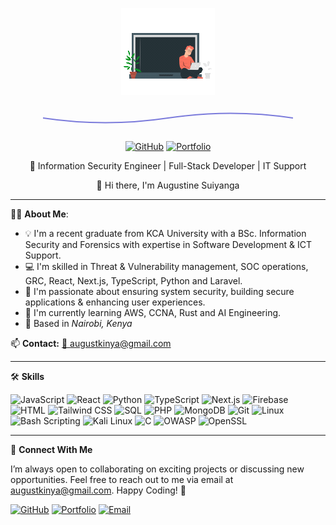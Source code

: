 
<p align="center">
  <a href="https://github.com/suiyanga/suiyanga/blob/main/animation%20front.gif?raw=true">
    <img src="https://github.com/suiyanga/suiyanga/blob/main/animation%20front.gif?raw=true" width="150px">
  </a>
</p>
<div align="center">
  <svg width="400" height="40" viewBox="0 0 400 40" xmlns="http://www.w3.org/2000/svg">
    <path d="M0 20 Q100 35 200 20 T400 20" stroke="#7A7ADB" fill="none" stroke-width="2"/>
  </svg>

[![GitHub](https://img.shields.io/badge/GitHub-000000?style=flat&logo=github&logoColor=white)](https://github.com/suiyanga)
[![Portfolio](https://img.shields.io/badge/Portfolio-8A2BE2?style=flat&logo=hexo&logoColor=white)](https://my-portfolio-vert-three-42.vercel.app/)

</div>


<p align="center">🔹  Information Security Engineer | Full-Stack Developer | IT Support  </p>

<p align="center">👋 Hi there, I'm Augustine Suiyanga </p>

---

👨‍💻 **About Me**:

- 💡 I'm a recent graduate from KCA University with a BSc. Information Security and Forensics with expertise in Software Development & ICT Support.  
- 💻 I'm skilled in Threat & Vulnerability management, SOC operations, GRC, React, Next.js, TypeScript, Python and Laravel.
- 🎯 I'm passionate about ensuring system security, building secure applications & enhancing user experiences.  
- 🌱 I'm currently learning AWS, CCNA, Rust and AI Engineering.  
- 📍 Based in *Nairobi, Kenya*
  
📫 **Contact:** [📧 augustkinya@gmail.com](mailto:augustkinya@gmail.com)  

---

 🛠 **Skills**

<p>
  <img src="https://cdn.jsdelivr.net/gh/devicons/devicon/icons/javascript/javascript-original.svg" height="50" alt="JavaScript"/>
  <img src="https://cdn.jsdelivr.net/gh/devicons/devicon/icons/react/react-original.svg" height="50" alt="React"/>
  <img src="https://cdn.jsdelivr.net/gh/devicons/devicon/icons/python/python-original.svg" height="50" alt="Python"/>
  <img src="https://cdn.jsdelivr.net/gh/devicons/devicon/icons/typescript/typescript-original.svg" height="50" alt="TypeScript"/>
  <img src="https://cdn.jsdelivr.net/gh/devicons/devicon/icons/nextjs/nextjs-original.svg" height="50" alt="Next.js"/>
  <img src="https://cdn.jsdelivr.net/gh/devicons/devicon/icons/firebase/firebase-plain.svg" height="50" alt="Firebase"/>
  <img src="https://cdn.jsdelivr.net/gh/devicons/devicon/icons/html5/html5-original.svg" height="50" alt="HTML"/>
  <img src="https://cdn.jsdelivr.net/gh/devicons/devicon/icons/tailwindcss/tailwindcss-original.svg" height="50" alt="Tailwind CSS"/>
  <img src="https://cdn.jsdelivr.net/gh/devicons/devicon/icons/mysql/mysql-original.svg" height="50" alt="SQL"/>
  <img src="https://cdn.jsdelivr.net/gh/devicons/devicon/icons/php/php-original.svg" height="50" alt="PHP"/>
  <img src="https://cdn.jsdelivr.net/gh/devicons/devicon/icons/mongodb/mongodb-original.svg" height="50" alt="MongoDB"/>
  <img src="https://cdn.jsdelivr.net/gh/devicons/devicon/icons/git/git-original.svg" height="50" alt="Git"/>
  <img src="https://cdn.jsdelivr.net/gh/devicons/devicon/icons/linux/linux-original.svg" height="40" alt="Linux"/>
  <img src="https://cdn.jsdelivr.net/gh/devicons/devicon/icons/bash/bash-original.svg" height="40" alt="Bash Scripting"/>
  <img src="https://upload.wikimedia.org/wikipedia/commons/2/2b/Kali-dragon-icon.svg" height="40" alt="Kali Linux"/>
  <img src="https://cdn.jsdelivr.net/gh/devicons/devicon/icons/c/c-original.svg" height="40" alt="C"/>
  <img src="https://upload.wikimedia.org/wikipedia/commons/2/29/OWASP_logo.svg" height="40" alt="OWASP"/>
  <img src="https://upload.wikimedia.org/wikipedia/commons/6/66/OpenSSL_logo.png" height="40" alt="OpenSSL"/>

  
</p>


---


📌 **Connect With Me**

I’m always open to collaborating on exciting projects or discussing new opportunities. Feel free to reach out to me via email at augustkinya@gmail.com. Happy Coding! 🚀

[![GitHub](https://img.shields.io/badge/GitHub-000000?style=flat&logo=github&logoColor=white)](https://github.com/suiyanga)
[![Portfolio](https://img.shields.io/badge/Portfolio-8A2BE2?style=flat&logo=hexo&logoColor=white)](https://my-portfolio-vert-three-42.vercel.app/)
[![Email](https://img.shields.io/badge/Email-D14836?style=flat&logo=gmail&logoColor=white)](mailto:augustkinya@gmail.com)




